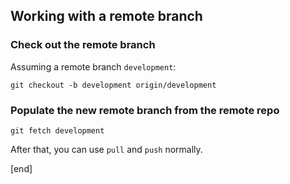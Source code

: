 ## Working with a remote branch

### Check out the remote branch

Assuming a remote branch `development`:

~~~
git checkout -b development origin/development
~~~

### Populate the new remote branch from the remote repo

~~~
git fetch development
~~~

After that, you can use `pull` and `push` normally.

[end]
